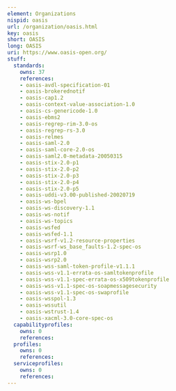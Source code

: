 ```yaml
---
element: Organizations
nispid: oasis
url: /organization/oasis.html
key: oasis
short: OASIS
long: OASIS
uri: https://www.oasis-open.org/
stuff:
  standards:
    owns: 37
    references:
    - oasis-avdl-specification-01
    - oasis-brokerednotif
    - oasis-cap1.2
    - oasis-context-value-association-1.0
    - oasis-cs-genericode-1.0
    - oasis-ebms2
    - oasis-regrep-rim-3.0-os
    - oasis-regrep-rs-3.0
    - oasis-relmes
    - oasis-saml-2.0
    - oasis-saml-core-2.0-os
    - oasis-saml2.0-metadata-20050315
    - oasis-stix-2.0-p1
    - oasis-stix-2.0-p2
    - oasis-stix-2.0-p3
    - oasis-stix-2.0-p4
    - oasis-stix-2.0-p5
    - oasis-uddi-v3.00-published-20020719
    - oasis-ws-bpel
    - oasis-ws-discovery-1.1
    - oasis-ws-notif
    - oasis-ws-topics
    - oasis-wsfed
    - oasis-wsfed-1.1
    - oasis-wsrf-v1.2-resource-properties
    - oasis-wsrf-ws_base_faults-1.2-spec-os
    - oasis-wsrp1.0
    - oasis-wsrp2.0
    - oasis-wss-saml-token-profile-v1.1.1
    - oasis-wss-v1.1-errata-os-samltokenprofile
    - oasis-wss-v1.1-spec-errata-os-x509tokenprofile
    - oasis-wss-v1.1-spec-os-soapmessagesecurity
    - oasis-wss-v1.1-spec-os-swaprofile
    - oasis-wsspol-1.3
    - oasis-wssutil
    - oasis-wstrust-1.4
    - oasis-xacml-3.0-core-spec-os
  capabilityprofiles:
    owns: 0
    references:
  profiles:
    owns: 0
    references:
  serviceprofiles:
    owns: 0
    references:
---
```

